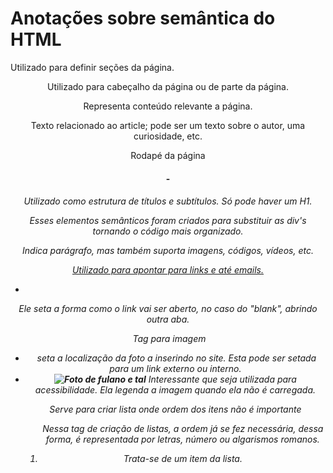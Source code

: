 # Anotações sobre semântica do HTML

**<section>** Utilizado para definir seções da página.

**<header>** Utilizado para cabeçalho da página ou de parte da página.

**<article>** Representa conteúdo relevante a página.

**<aside>** Texto relacionado ao article; pode ser um texto sobre o autor, uma curiosidade, etc.

**<footer>** Rodapé da página

**<h1>-<h6>** Utilizado como estrutura de títulos e subtítulos. Só pode haver um H1.

Esses elementos semânticos foram criados para substituir as div's tornando o código mais organizado.

**<p>** Indica parágrafo, mas também suporta imagens, códigos, vídeos, etc.

**<a href>** Utilizado para apontar para links e até emails.

- <a href="linkedin.com/in/gabsvilaca">

**<a target="_blank">** Ele seta a forma como o link vai ser aberto, no caso do "blank", abrindo outra aba.

**<img>** Tag para imagem

- **<img src="">** seta a localização da foto a inserindo no site. Esta pode ser setada para um link externo ou interno.
- **<img alt="Foto de fulano e tal">** Interessante que seja utilizada para acessibilidade. Ela legenda a imagem quando ela não é carregada. 

**<ul>** Serve para criar lista onde ordem dos itens não é importante

**<Ol>** Nessa tag de criação de listas, a ordem já se fez necessária, dessa forma, é representada por letras, número ou algarismos romanos.

**<li>** Trata-se de um item da lista.

